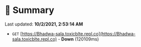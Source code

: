 # 📖 Summary
Last updated: **10/2/2021, 2:53:14 AM**

- `GET` [https://Bhadwa-sala.toxicblte.repl.co](https://Bhadwa-sala.toxicblte.repl.co) - **Down** (120109ms)
